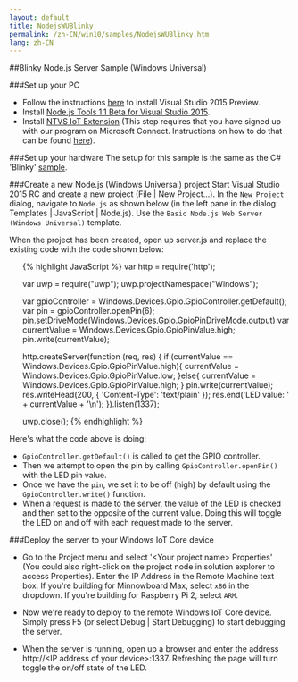```yaml
---
layout: default
title: NodejsWUBlinky
permalink: /zh-CN/win10/samples/NodejsWUBlinky.htm
lang: zh-CN
---
```


##Blinky Node.js Server Sample (Windows Universal)


###Set up your PC
* Follow the instructions [here]({{site.baseurl}}/{{page.lang}}/win10/SetupPC.htm) to install Visual Studio 2015 Preview.
* Install [Node.js Tools 1.1 Beta for Visual Studio 2015](http://aka.ms/ntvslatest).
* Install [NTVS IoT Extension]({{site.downloadurl}}) (This step requires that you have signed up with our program on Microsoft Connect. Instructions on how to do that can be found [here]({{site.baseurl}}/{{page.lang}}/Downloads.htm)).


###Set up your hardware
The setup for this sample is the same as the C# 'Blinky' [sample]({{site.baseurl}}/{{page.lang}}/win10/samples/Blinky.htm).


###Create a new Node.js (Windows Universal) project
Start Visual Studio 2015 RC and create a new project (File \| New Project...). In the `New Project` dialog, navigate to `Node.js` as shown below (in the left pane in the dialog: Templates \| JavaScript \| Node.js).
Use the `Basic Node.js Web Server (Windows Universal)` template.

When the project has been created, open up server.js and replace the existing code with the code shown below:
<UL>
{% highlight JavaScript %}
var http = require('http');

var uwp = require("uwp");
uwp.projectNamespace("Windows");

var gpioController = Windows.Devices.Gpio.GpioController.getDefault();
var pin = gpioController.openPin(6);
pin.setDriveMode(Windows.Devices.Gpio.GpioPinDriveMode.output)
var currentValue = Windows.Devices.Gpio.GpioPinValue.high;
pin.write(currentValue);

http.createServer(function (req, res) {
    if (currentValue == Windows.Devices.Gpio.GpioPinValue.high){
        currentValue = Windows.Devices.Gpio.GpioPinValue.low;
    }else{
        currentValue = Windows.Devices.Gpio.GpioPinValue.high;
    }
    pin.write(currentValue);
    res.writeHead(200, { 'Content-Type': 'text/plain' });
    res.end('LED value: ' + currentValue + '\n');
}).listen(1337);

uwp.close();
{% endhighlight %}
</UL>
Here's what the code above is doing:

* `GpioController.getDefault()` is called to get the GPIO controller.
* Then we attempt to open the pin by calling `GpioController.openPin()` with the LED pin value.
* Once we have the `pin`, we set it to be off (high) by default using the `GpioController.write()` function.
* When a request is made to the server, the value of the LED is checked and then set to the opposite of the current value. Doing this will toggle the LED on and off with each request made to the server.

###Deploy the server to your Windows IoT Core device
* Go to the Project menu and select '&lt;Your project name&gt; Properties' (You could also right-click on the project node in solution explorer to access Properties). Enter the IP Address in the Remote Machine text box. If you're building for Minnowboard Max, select `x86` in the dropdown.  If you're building for Raspberry Pi 2, select `ARM`.

* Now we're ready to deploy to the remote Windows IoT Core device. Simply press F5 (or select Debug \| Start Debugging) to start debugging the server.

* When the server is running, open up a browser and enter the address http://&lt;IP address of your device&gt;:1337. Refreshing the page will turn toggle the on/off state of the LED.
